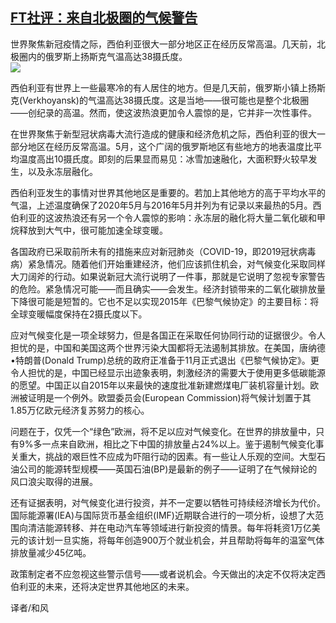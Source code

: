 <!--1593298328000-->
[FT社评：来自北极圈的气候警告](https://cn.ft.com/story/001088298?full=y)
------

<div></div><div class="story-lead">世界聚焦新冠疫情之际，西伯利亚很大一部分地区正在经历反常高温。几天前，北极圈内的俄罗斯上扬斯克气温高达38摄氏度。</div><div class=" story-image image"><img src="https://thumbor.ftacademy.cn/unsafe/1340x754/https://thumbor.ftacademy.cn/unsafe/picture/9/000096479_piclink.jpg"></div><div class="story-body"><div id="story-body-container"><p>西伯利亚有世界上一些最寒冷的有人居住的地方。但是几天前，俄罗斯小镇上扬斯克(Verkhoyansk)的气温高达38摄氏度。这是当地——很可能也是整个北极圈——创纪录的高温。然而，使这波热浪更加令人震惊的是，它并非一次性事件。</p><p>在世界聚焦于新型冠状病毒大流行造成的健康和经济危机之际，西伯利亚的很大一部分地区在经历反常高温。5月，这个广阔的俄罗斯地区有些地方的地表温度比平均温度高出10摄氏度。即刻的后果显而易见：冰雪加速融化，大面积野火较早发生，以及永冻层融化。</p><p>西伯利亚发生的事情对世界其他地区是重要的。若加上其他地方的高于平均水平的气温，上述温度确保了2020年5月与2016年5月并列为有记录以来最热的5月。西伯利亚的这波热浪还有另一个令人震惊的影响：永冻层的融化将大量二氧化碳和甲烷释放到大气中，很可能加速全球变暖。</p><p>各国政府已采取前所未有的措施来应对新冠肺炎（COVID-19，即2019冠状病毒病）紧急情况。随着他们开始重建经济，他们应该抓住机会，对气候变化采取同样大刀阔斧的行动。如果说新冠大流行说明了一件事，那就是它说明了忽视专家警告的危险。紧急情况可能——而且确实——会发生。经济封锁带来的二氧化碳排放量下降很可能是短暂的。它也不足以实现2015年《巴黎气候协定》的主要目标：将全球变暖幅度保持在2摄氏度以下。</p><div  data-o-ads-name="mpu-middle1" class="o-ads in-article-advert" data-o-ads-formats-default="false"  data-o-ads-formats-small="FtcMobileMpu"  data-o-ads-formats-medium="FtcMpu" data-o-ads-formats-large="FtcMpu" data-o-ads-formats-extra="FtcMpu" data-o-ads-targeting="cnpos=middle1;" data-cy='[{"devices":["PC","iPhoneWeb","AndroidWeb","iPhoneApp","AndroidApp"],"pattern":"MPU","position":"Middle1","container":"mpuInStory"}]'></div><p>应对气候变化是一项全球努力，但是各国正在采取任何协同行动的证据很少。令人担忧的是，中国和美国这两个世界污染大国都将无法遏制其排放。在美国，唐纳德•特朗普(Donald Trump)总统的政府正准备于11月正式退出《巴黎气候协定》。更令人担忧的是，中国已经显示出迹象表明，刺激经济的需要大于使用更多低碳能源的愿望。中国正以自2015年以来最快的速度批准新建燃煤电厂装机容量计划。欧洲被证明是一个例外。欧盟委员会(European Commission)将气候计划置于其1.85万亿欧元经济复苏努力的核心。</p><p>问题在于，仅凭一个“绿色”欧洲，将不足以应对气候变化。在世界的排放量中，只有9%多一点来自欧洲，相比之下中国的排放量占24%以上。鉴于遏制气候变化事关重大，挑战的艰巨性不应成为吓阻行动的因素。有一些让人乐观的空间。大型石油公司的能源转型规模——英国石油(BP)是最新的例子——证明了在气候辩论的风口浪尖取得的进展。</p><p>还有证据表明，对气候变化进行投资，并不一定要以牺牲可持续经济增长为代价。国际能源署(IEA)与国际货币基金组织(IMF)近期联合进行的一项分析，设想了大范围向清洁能源转移、并在电动汽车等领域进行新投资的情景。每年将耗资1万亿美元的该计划一旦实施，将每年创造900万个就业机会，并且帮助将每年的温室气体排放量减少45亿吨。</p><p>政策制定者不应忽视这些警示信号——或者说机会。今天做出的决定不仅将决定西伯利亚的未来，还将决定世界其他地区的未来。</p><p>译者/和风</p></div><div class="clearfloat"></div></div>

